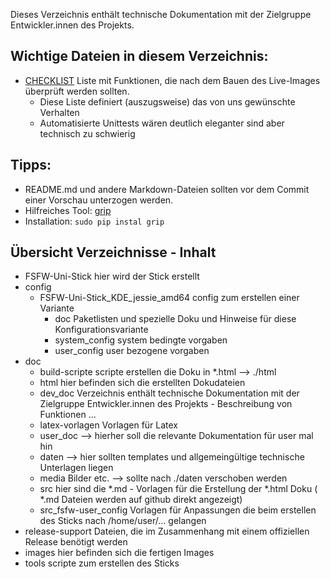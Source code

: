 Dieses Verzeichnis enthält technische Dokumentation mit der Zielgruppe Entwickler.innen des Projekts.

## Wichtige Dateien in diesem Verzeichnis:
* [CHECKLIST](CHECKLIST.md) Liste mit Funktionen, die nach dem Bauen des Live-Images überprüft werden sollten.
  * Diese Liste definiert (auszugsweise) das von uns gewünschte Verhalten
  * Automatisierte Unittests wären deutlich eleganter sind aber technisch zu schwierig
  

## Tipps:
* README.md und andere Markdown-Dateien sollten vor dem Commit einer Vorschau unterzogen werden.
 * Hilfreiches Tool: [grip](https://github.com/joeyespo/grip)
 * Installation: `sudo pip instal grip`
 
 
## Übersicht Verzeichnisse - Inhalt 

* FSFW-Uni-Stick		hier wird der Stick erstellt
* config
   - FSFW-Uni-Stick_KDE_jessie_amd64		config zum erstellen einer Variante
      - doc			Paketlisten und spezielle Doku und Hinweise für diese Konfigurationsvariante
      - system_config		system bedingte vorgaben
      - user_config		user bezogene vorgaben
* doc
   - build-scripte	scripte erstellen die Doku in *.html --> ./html
   - html		hier befinden sich die erstellten Dokudateien
   - dev_doc		Verzeichnis enthält technische Dokumentation mit der Zielgruppe Entwickler.innen des Projekts - Beschreibung von Funktionen ... 
   - latex-vorlagen	Vorlagen für Latex
   - user_doc		--> hierher soll die relevante Dokumentation für user mal hin
   - daten		--> hier sollten templates und allgemeingültige technische Unterlagen liegen
   - media		Bilder etc. --> sollte nach ./daten verschoben werden
   - src		hier sind die *.md - Vorlagen für die Erstellung der *.html Doku ( *.md Dateien werden auf github direkt angezeigt)
   - src_fsfw-user_config	Vorlagen für Anpassungen die beim erstellen des Sticks nach /home/user/... gelangen 
* release-support	Dateien, die im Zusammenhang mit einem offiziellen Release benötigt werden
* images		hier befinden sich die fertigen Images
* tools			scripte zum erstellen des Sticks

